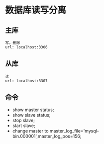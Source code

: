 # 数据库读写分离

## 主库
    写，删除
    url: localhost:3306

## 从库
    读
    url: localhost:3307

## 命令
-   show master status;
-   show slave status;
-   stop slave;
-   start slave;
-   change master to master_log_file='mysql-bin.000001',master_log_pos=156;